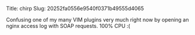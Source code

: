 Title: chirp
Slug: 20252fa0556e9540f0371b49555d4065

Confusing one of my many VIM plugins very much right now by opening an nginx access log with SOAP requests. 100% CPU :(
